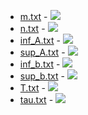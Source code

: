 * [m.txt](m.txt) - <img src='https://render.githubusercontent.com/render/math?math=m%3D4'>
* [n.txt](n.txt) - <img src='https://render.githubusercontent.com/render/math?math=n%3D4'>
* [inf_A.txt](inf_A.txt) - <img src='https://render.githubusercontent.com/render/math?math=%5Cunderline%7B%5Cmathbf%7BA%7D%7D%3D%5Cbegin%7Bpmatrix%7D5.5%260%260%260%5C%5C0%265.5%260%260%5C%5C0%260%265.5%260%5C%5C0%260%260%265.5%5Cend%7Bpmatrix%7D'>
* [sup_A.txt](sup_A.txt) - <img src='https://render.githubusercontent.com/render/math?math=%5Coverline%7B%5Cmathbf%7BA%7D%7D%3D%5Cbegin%7Bpmatrix%7D5.5%262%262%262%5C%5C2%265.5%262%262%5C%5C2%262%265.5%262%5C%5C2%262%262%265.5%5Cend%7Bpmatrix%7D'>
* [inf_b.txt](inf_b.txt) - <img src='https://render.githubusercontent.com/render/math?math=%5Cunderline%7B%5Cmathbf%7Bb%7D%7D%3D%5Cbegin%7Bpmatrix%7D-1%5C%5C-1%5C%5C-1%5C%5C-1%5Cend%7Bpmatrix%7D'>
* [sup_b.txt](sup_b.txt) - <img src='https://render.githubusercontent.com/render/math?math=%5Coverline%7B%5Cmathbf%7Bb%7D%7D%3D%5Cbegin%7Bpmatrix%7D1%5C%5C1%5C%5C1%5C%5C1%5Cend%7Bpmatrix%7D'>
* [T.txt](T.txt) - <img src='https://render.githubusercontent.com/render/math?math=T%3D1'>
* [tau.txt](tau.txt) - <img src='https://render.githubusercontent.com/render/math?math=%5Ctau%3D%5Cbegin%7Bpmatrix%7D0%5C%5C0%5C%5C0%5C%5C0%5Cend%7Bpmatrix%7D'>

